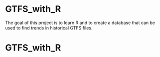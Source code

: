 # GTFS_with_R 
The goal of this project is to learn R and to create a database that can be used to find trends in historical GTFS files. 


# GTFS_with_R 
